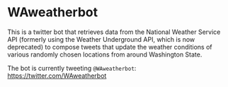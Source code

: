 # WAweatherbot

This is a twitter bot that retrieves data from the National Weather Service API (formerly using the Weather Underground API, which is now deprecated) to compose tweets that update the weather conditions of various randomly chosen locations from around Washington State. 

The bot is currently tweeting `@WAweatherbot`: https://twitter.com/WAweatherbot
